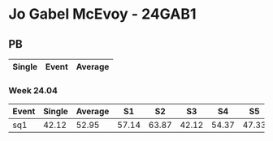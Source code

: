 # Jo Gabel McEvoy - 24GAB1

## PB
|Single|Event|Average|
|----|----|----|
### Week 24.04
|Event|Single|Average|S1|S2|S3|S4|S5|
|-----|-------|------|--|--|--|--|--|
|sq1|42.12|52.95|57.14|63.87|42.12|54.37|47.33|
